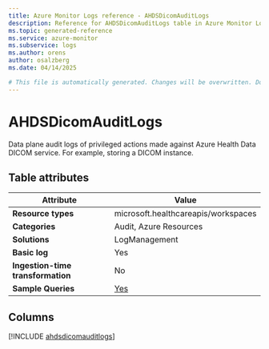 ```yaml
---
title: Azure Monitor Logs reference - AHDSDicomAuditLogs
description: Reference for AHDSDicomAuditLogs table in Azure Monitor Logs.
ms.topic: generated-reference
ms.service: azure-monitor
ms.subservice: logs
ms.author: orens
author: osalzberg
ms.date: 04/14/2025

# This file is automatically generated. Changes will be overwritten. Do not change this file directly.
---
```


# AHDSDicomAuditLogs

Data plane audit logs of privileged actions made against Azure Health Data DICOM service. For example, storing a DICOM instance.


## Table attributes

|Attribute|Value|
|---|---|
|**Resource types**|microsoft.healthcareapis/workspaces|
|**Categories**|Audit, Azure Resources|
|**Solutions**| LogManagement|
|**Basic log**|Yes|
|**Ingestion-time transformation**|No|
|**Sample Queries**|[Yes](/azure/azure-monitor/reference/queries/ahdsdicomauditlogs)|



## Columns
  
[!INCLUDE [ahdsdicomauditlogs](~/reusable-content/ce-skilling/azure/includes/azure-monitor/reference/tables/ahdsdicomauditlogs-include.md)]
